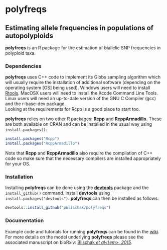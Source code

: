 # **polyfreqs**

## Estimating allele frequencies in populations of autopolyploids

**polyfreqs** is an R package for the estimation of biallelic SNP frequencies in polyploid taxa. 


### Dependencies

**polyfreqs** uses C++ code to implement its Gibbs sampling algorithm which will usually require the installation of additional software (depending on the operating system [OS] being used). 
Windows users will need to install [Rtools](http://cran.r-project.org/bin/windows/Rtools/). 
MacOSX users will need to install the Xcode Command Line Tools. 
Linux users will need an up-to-date version of the GNU C Compiler (gcc) and the r-base-dev package.  
Looking at the requirements for Rcpp is a good place to start too.

**polyfreqs** relies on two other R packages: [**Rcpp**](http://cran.r-project.org/web/packages/Rcpp/index.html) and [**RcppArmadillo**](http://cran.r-project.org/web/packages/RcppArmadillo/index.html). 
These are both available on CRAN and can be installed in the usual way using `install.packages()`:

```r
install.packages("Rcpp")
install.packages("RcppArmadillo")
```

Note that **Rcpp** and **RcppArmadillo** also require the compilation of C++ code so make sure that the necessary compilers are installed appropriately for your OS.

### Installation

Installing **polyfreqs** can be done using the [**devtools**](http://cran.r-project.org/web/packages/devtools/index.html) package and the `install_github()` command. 
Install **devtools** using `install.packages("devtools")`. **polyfreqs** can then be installed as follows:

```r
devtools::install_github("pblischak/polyfreqs")
```

### Documentation

Example code and tutorials for running **polyfreqs** can be found in the <a href="https://github.com/pblischak/polyfreqs/wiki" target="_blank">wiki</a>. 
For more details on the model underlying **polyfreqs** please see the associated manuscript on bioRxiv: <a href="https://wolfelab.wordpress.com" target="_blank">Blischak <em>et al<\em>. 2015</a>.
